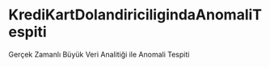 # KrediKartDolandiriciligindaAnomaliTespiti
 Gerçek Zamanlı Büyük Veri Analitiği ile Anomali Tespiti
